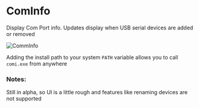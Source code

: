 # ComInfo
Display Com Port info. Updates display when USB serial devices are added or removed

![CommInfo](https://github.com/schiltz3/ComInfo/assets/45466247/1abd68ea-c5ed-42fb-a45c-44efa765a0b2)

Adding the install path to your system `PATH` variable allows you to call `comi.exe` from anywhere

### Notes:
Still in alpha, so UI is a little rough and features like renaming devices are not supported
